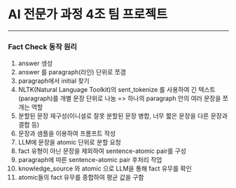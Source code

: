 # AI 전문가 과정 4조 팀 프로젝트
---
### Fact Check 동작 원리


1. answer 생성
2. answer 를 paragraph(라인) 단위로 쪼갬
3. paragraph에서 initial 찾기
4. NLTK(Natural Language Toolkit)의 sent_tokenize 를 사용하여 긴 텍스트(paragraph)를 개별 문장 단위로 나눔
=> 하나의 paragraph 안의 여러 문장을 쪼개는 역할
5. 분할된 문장 재구성(이니셜로 잘못 분할된 문장 병합, 너무 짧은 문장을 다른 문장과 결합 등)
6. 문장과 샘플을 이용하여 프롬프트 작성
7. LLM에 문장을 atomic 단위로 분할 요청
8. fact 유형이 아닌 문장을 제외하여 sentence-atomic pair를 구성
9. paragraph에 따른 sentence-atomic pair 후처리 작업
10. knowledge_source 와 atomic 으로 LLM을 통해 fact 유무를 확인
11. atomic들의 fact 유무를 종합하여 평균 값을 구함
